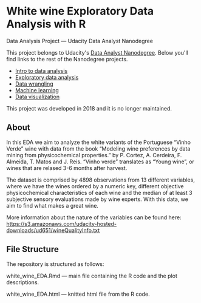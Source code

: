 # White wine Exploratory Data Analysis with R
Data Analysis Project — Udacity Data Analyst Nanodegree

This project belongs to Udacity's [Data Analyst Nanodegree](https://eu.udacity.com/course/data-analyst-nanodegree--nd002). Below you'll find links to the rest of the Nanodegree projects. 

* [Intro to data analysis](https://github.com/AdrianVeraRos/Python-Medical-appointments-EDA)
* [Exploratory data analysis](https://github.com/AdrianVeraRos/R-White-wine-EDA)
* [Data wrangling](https://github.com/AdrianVeraRos/OpenStreetMap-Peru-Lima)
* [Machine learning](https://github.com/AdrianVeraRos/Enron-Fraud-Identification)
* [Data visualization](https://public.tableau.com/profile/adrian.vera.ros#!/vizhome/Flightdelaycausesfinal/Story1)

This project was developed in 2018 and it is no longer maintained. 


## About
In this EDA we aim to analyze the white variants of the Portuguese “Vinho Verde” wine with data from the book “Modeling wine preferences by data mining from physicochemical properties.” by P. Cortez, A. Cerdeira, F. Almeida, T. Matos and J. Reis.
“Vinho verde” translates as “Young wine”, or wines that are relased 3-6 months after harvest.

The dataset is comprised by 4898 observations from 13 different variables, where we have the wines ordered by a numeric key, different objective physicochemical characteristics of each wine and the median of at least 3 subjective sensory evaluations made by wine experts. With this data, we aim to find what makes a great wine. 

More information about the nature of the variables can be found here: https://s3.amazonaws.com/udacity-hosted-downloads/ud651/wineQualityInfo.txt

## File Structure
The repository is structured as follows:

white_wine_EDA.Rmd — main file containing the R code and the plot descriptions.

white_wine_EDA.html — knitted html file from the R code.
